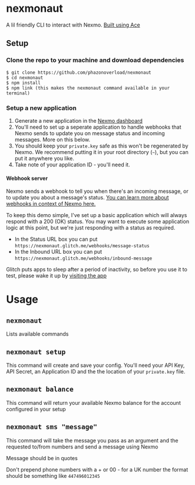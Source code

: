 # nexmonaut

A lil friendly CLI to interact with Nexmo. [Built using Ace](https://adonisjs.com/docs/4.1/ace)

## Setup

### Clone the repo to your machine and download dependencies

```
$ git clone https://github.com/phazonoverload/nexmonaut
$ cd nexmonaut
$ npm install
$ npm link (this makes the nexmonaut command available in your terminal)
```

### Setup a new application

1. Generate a new application in the [Nexmo dashboard](https://dashboard.nexmo.com/messages/create-application)
2. You'll need to set up a seperate application to handle webhooks that Nexmo sends to update you on message status and incoming messages. More on this below.
3. You should keep your `private.key` safe as this won't be regenerated by Nexmo. We recommend putting it in your root directory (`~`), but you can put it anywhere you like.
4. Take note of your application ID - you'll need it.

#### Webhook server

Nexmo sends a webhook to tell you when there's an incoming message, or to update you about a message's status. [You can learn more about webhooks in context of Nexmo here.](https://developer.nexmo.com/concepts/guides/webhooks)

To keep this demo simple, I've set up a basic application which will always respond with a 200 (OK) status. You may want to execute some application logic at this point, but we're just responding with a status as required. 

* In the Status URL box you can put `https://nexmonaut.glitch.me/webhooks/message-status`
* In the Inbound URL box you can put `https://nexmonaut.glitch.me/webhooks/inbound-message`

Glitch puts apps to sleep after a period of inactivity, so before you use it to test, please wake it up by [visiting the app](http://nexmonaut.glitch.me/)

# Usage

## `nexmonaut`

Lists available commands

## `nexmonaut setup`

This command will create and save your config. You'll need your API Key, API Secret, an Application ID and the the location of your `private.key` file.

## `nexmonaut balance`

This command will return your available Nexmo balance for the account configured in your setup

## `nexmonaut sms "message"`

This command will take the message you pass as an argument and the requested to/from numbers and send a message using Nexmo

Message should be in quotes

Don't prepend phone numbers with a + or 00 - for a UK number the format should be something like `447496012345`
